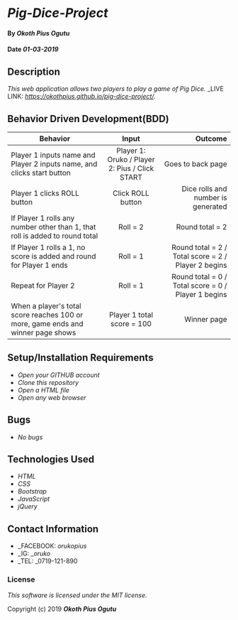 # _Pig-Dice-Project_

#### By _Okoth Pius Ogutu_

#### Date _01-03-2019_

## Description

_This web application allows two players to play a game of Pig Dice._
_LIVE LINK: _https://okothpius.github.io/pig-dice-project/._

## Behavior Driven Development(BDD)

| Behavior        | Input           | Outcome  |
| ------------- |:-------------:| -----:|
| Player 1 inputs name and Player 2 inputs name, and clicks start button | Player 1: Oruko / Player 2: Pius / Click START | Goes to back page |
| Player 1 clicks ROLL button | Click ROLL button | Dice rolls and number is generated
| If Player 1 rolls any number other than 1, that roll is added to round total | Roll = 2 | Round total = 2 |
| If Player 1 rolls a 1, no score is added and round for Player 1 ends | Roll = 1 | Round total = 2 / Total score = 2 / Player 2 begins |
| Repeat for Player 2 | Roll = 1 | Round total = 0 / Total score = 0 / Player 1 begins |
| When a player's total score reaches 100 or more, game ends and winner page shows | Player 1 total score = 100 | Winner page |


## Setup/Installation Requirements

* _Open your GITHUB account_
* _Clone this repository_
* _Open a HTML file_
* _Open any web browser_


## Bugs

* _No bugs_


## Technologies Used

* _HTML_
* _CSS_
* _Bootstrap_
* _JavaScript_
* _jQuery_

## Contact Information

* _FACEBOOK: _orukopius_
* _IG: __oruko_
* _TEL: _0719-121-890

### License

*This software is licensed under the MIT license.*

Copyright (c) 2019 **_Okoth Pius Ogutu_**
